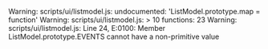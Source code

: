 Warning: scripts/ui/listmodel.js: undocumented: 'ListModel.prototype.map = function'
Warning: scripts/ui/listmodel.js: > 10 functions: 23
Warning: scripts/ui/listmodel.js: Line 24, E:0100: Member ListModel.prototype.EVENTS cannot have a non-primitive value
